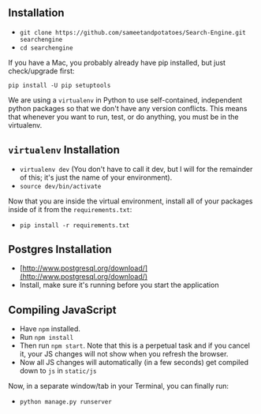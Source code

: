 ## Installation

- `git clone https://github.com/sameetandpotatoes/Search-Engine.git searchengine`
- `cd searchengine`

If you have a Mac, you probably already have pip installed, but just check/upgrade first:

    pip install -U pip setuptools

We are using a `virtualenv` in Python to use self-contained, independent python packages
so that we don't have any version conflicts. This means that whenever you want to run,
test, or do anything, you must be in the virtualenv.

## `virtualenv` Installation

- `virtualenv dev` (You don't have to call it dev, but I will for the remainder of this; it's just the name of your environment).
- `source dev/bin/activate`

Now that you are inside the virtual environment, install all of your packages inside of it from the `requirements.txt`:

- `pip install -r requirements.txt`

## Postgres Installation

- [http://www.postgresql.org/download/](http://www.postgresql.org/download/)
- Install, make sure it's running before you start the application

## Compiling JavaScript

- Have `npm` installed.
- Run `npm install`
- Then run `npm start`. Note that this is a perpetual task and if you cancel it, your JS changes will not show when you refresh the browser.
- Now all JS changes will automatically (in a few seconds) get compiled down to `js` in `static/js`

Now, in a separate window/tab in your Terminal, you can finally run:

- `python manage.py runserver`

